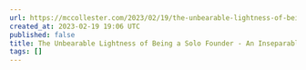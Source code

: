 ```yaml
---
url: https://mccollester.com/2023/02/19/the-unbearable-lightness-of-being-a-solo-founder/
created_at: 2023-02-19 19:06 UTC
published: false
title: The Unbearable Lightness of Being a Solo Founder - An Inseparable Peace
tags: []
---
```



